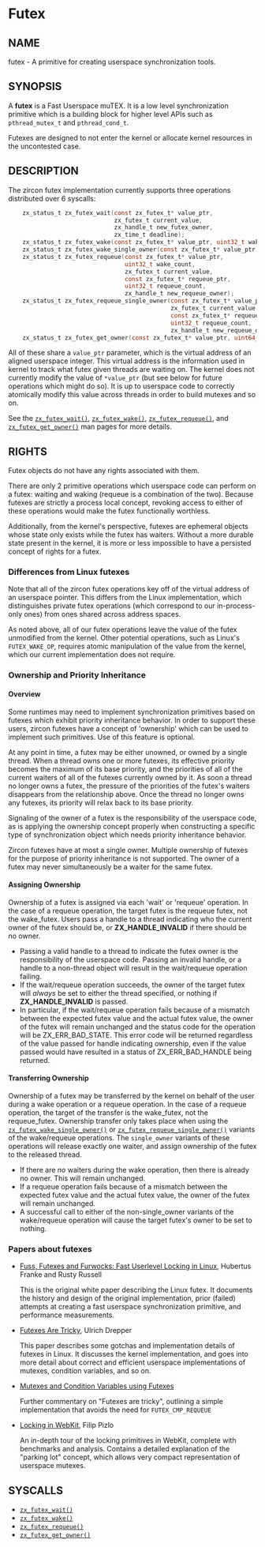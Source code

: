 # Futex

## NAME

futex - A primitive for creating userspace synchronization tools.

## SYNOPSIS

A **futex** is a Fast Userspace muTEX. It is a low level
synchronization primitive which is a building block for higher level
APIs such as `pthread_mutex_t` and `pthread_cond_t`.

Futexes are designed to not enter the kernel or allocate kernel
resources in the uncontested case.

## DESCRIPTION

The zircon futex implementation currently supports three operations distributed
over 6 syscalls:

```C
    zx_status_t zx_futex_wait(const zx_futex_t* value_ptr,
                              zx_futex_t current_value,
                              zx_handle_t new_futex_owner,
                              zx_time_t deadline);
    zx_status_t zx_futex_wake(const zx_futex_t* value_ptr, uint32_t wake_count);
    zx_status_t zx_futex_wake_single_owner(const zx_futex_t* value_ptr);
    zx_status_t zx_futex_requeue(const zx_futex_t* value_ptr,
                                 uint32_t wake_count,
                                 zx_futex_t current_value,
                                 const zx_futex_t* requeue_ptr,
                                 uint32_t requeue_count,
                                 zx_handle_t new_requeue_owner);
    zx_status_t zx_futex_requeue_single_owner(const zx_futex_t* value_ptr,
                                              zx_futex_t current_value,
                                              const zx_futex_t* requeue_ptr,
                                              uint32_t requeue_count,
                                              zx_handle_t new_requeue_owner);
    zx_status_t zx_futex_get_owner(const zx_futex_t* value_ptr, uint64_t* koid);
```

All of these share a `value_ptr` parameter, which is the virtual
address of an aligned userspace integer. This virtual address is the
information used in kernel to track what futex given threads are
waiting on. The kernel does not currently modify the value of
`*value_ptr` (but see below for future operations which might do
so). It is up to userspace code to correctly atomically modify this
value across threads in order to build mutexes and so on.

See the [`zx_futex_wait()`], [`zx_futex_wake()`], [`zx_futex_requeue()`], and
[`zx_futex_get_owner()`] man pages for more details.

## RIGHTS

Futex objects do not have any rights associated with them.

There are only 2 primitive operations which userspace code can perform on a
futex: waiting and waking (requeue is a combination of the two).  Because
futexes are strictly a process local concept, revoking access to either of these
operations would make the futex functionally worthless.

Additionally, from the kernel's perspective, futexes are ephemeral objects whose
state only exists while the futex has waiters.  Without a more durable state
present in the kernel, it is more or less impossible to have a persisted concept
of rights for a futex.

### Differences from Linux futexes

Note that all of the zircon futex operations key off of the virtual
address of an userspace pointer. This differs from the Linux
implementation, which distinguishes private futex operations (which
correspond to our in-process-only ones) from ones shared across
address spaces.

As noted above, all of our futex operations leave the value of the
futex unmodified from the kernel. Other potential operations, such as
Linux's `FUTEX_WAKE_OP`, requires atomic manipulation of the value
from the kernel, which our current implementation does not require.

### Ownership and Priority Inheritance

#### Overview

Some runtimes may need to implement synchronization primitives based on futexes
which exhibit priority inheritance behavior.  In order to support these users,
zircon futexes have a concept of 'ownership' which can be used to implement such
primitives.  Use of this feature is optional.

At any point in time, a futex may be either unowned, or owned by a single
thread.  When a thread owns one or more futexes, its effective priority becomes
the maximum of its base priority, and the priorities of all of the current
waiters of all of the futexes currently owned by it.  As soon a thread no longer
owns a futex, the pressure of the priorities of the futex's waiters disappears
from the relationship above.  Once the thread no longer owns any futexes, its
priority will relax back to its base priority.

Signaling of the owner of a futex is the responsibility of the userspace code,
as is applying the ownership concept properly when constructing a specific type
of synchronization object which needs priority inheritance behavior.

Zircon futexes have at most a single owner.  Multiple ownership of futexes for
the purpose of priority inheritance is not supported.  The owner of a futex may
never simultaneously be a waiter for the same futex.

#### Assigning Ownership

Ownership of a futex is assigned via each 'wait' or 'requeue' operation.  In the
case of a requeue operation, the target futex is the requeue futex, not the
wake_futex.  Users pass a handle to a thread indicating who the current owner of
the futex should be, or **ZX_HANDLE_INVALID** if there should be no owner.

+ Passing a valid handle to a thread to indicate the futex owner is the
  responsibility of the userspace code.  Passing an invalid handle, or a handle
  to a non-thread object will result in the wait/requeue operation failing.
+ If the wait/requeue operation succeeds, the owner of the target futex will
  _always_ be set to either the thread specified, or nothing if
  **ZX_HANDLE_INVALID** is passed.
+ In particular, if the wait/requeue operation fails because of a mismatch
  between the expected futex value and the actual futex value, the owner of the
  futex will remain unchanged and the status code for the operation will be
  ZX_ERR_BAD_STATE. This error code will be returned regardless of the value
  passed for handle indicating ownership, even if the value passed would have
  resulted in a status of ZX_ERR_BAD_HANDLE being returned.

#### Transferring Ownership

Ownership of a futex may be transferred by the kernel on behalf of the user
during a wake operation or a requeue operation.  In the case of a requeue
operation, the target of the transfer is the wake_futex, not the requeue_futex.
Ownership transfer only takes place when using the
[`zx_futex_wake_single_owner()`] or [`zx_futex_requeue_single_owner()`]
variants of the wake/requeue operations.  The `single_owner` variants of
these operations will release exactly one waiter, and
assign ownership of the futex to the released thread.

+ If there are _no_ waiters during the wake operation, then there is already no
  owner.  This will remain unchanged.
+ If a requeue operation fails because of a mismatch between the expected futex
  value and the actual futex value, the owner of the futex will remain
  unchanged.
+ A successful call to either of the non-single_owner variants of the
  wake/requeue operation will cause the target futex's owner to be set to
  nothing.

### Papers about futexes

- [Fuss, Futexes and Furwocks: Fast Userlevel Locking in Linux](https://www.kernel.org/doc/ols/2002/ols2002-pages-479-495.pdf), Hubertus Franke and Rusty Russell

    This is the original white paper describing the Linux futex. It
    documents the history and design of the original implementation,
    prior (failed) attempts at creating a fast userspace
    synchronization primitive, and performance measurements.

- [Futexes Are Tricky](https://www.akkadia.org/drepper/futex.pdf), Ulrich Drepper

    This paper describes some gotchas and implementation details of
    futexes in Linux. It discusses the kernel implementation, and goes
    into more detail about correct and efficient userspace
    implementations of mutexes, condition variables, and so on.

- [Mutexes and Condition Variables using Futexes](http://locklessinc.com/articles/mutex_cv_futex/)

    Further commentary on "Futexes are tricky", outlining a simple
    implementation that avoids the need for `FUTEX_CMP_REQUEUE`

- [Locking in WebKit](https://webkit.org/blog/6161/locking-in-webkit/), Filip Pizlo

    An in-depth tour of the locking primitives in WebKit, complete with
    benchmarks and analysis. Contains a detailed explanation of the "parking
    lot" concept, which allows very compact representation of userspace
    mutexes.

## SYSCALLS

 - [`zx_futex_wait()`]
 - [`zx_futex_wake()`]
 - [`zx_futex_requeue()`]
 - [`zx_futex_get_owner()`]

[`zx_futex_get_owner()`]: ../syscalls/futex_get_owner.md
[`zx_futex_requeue()`]: ../syscalls/futex_requeue.md
[`zx_futex_requeue_single_owner()`]: ../syscalls/futex_requeue_single_owner.md
[`zx_futex_wait()`]: ../syscalls/futex_wait.md
[`zx_futex_wake()`]: ../syscalls/futex_wake.md
[`zx_futex_wake_single_owner()`]: ../syscalls/futex_wake_single_owner.md
